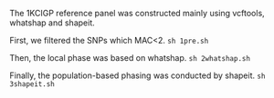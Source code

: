 The 1KCIGP reference panel was constructed mainly using vcftools, whatshap and shapeit.

First, we filtered the SNPs which MAC<2.
`
sh 1pre.sh
`

Then, the local phase was based on whatshap. 
`
sh 2whatshap.sh
`

Finally, the population-based phasing was conducted by shapeit.
`
sh 3shapeit.sh
`
